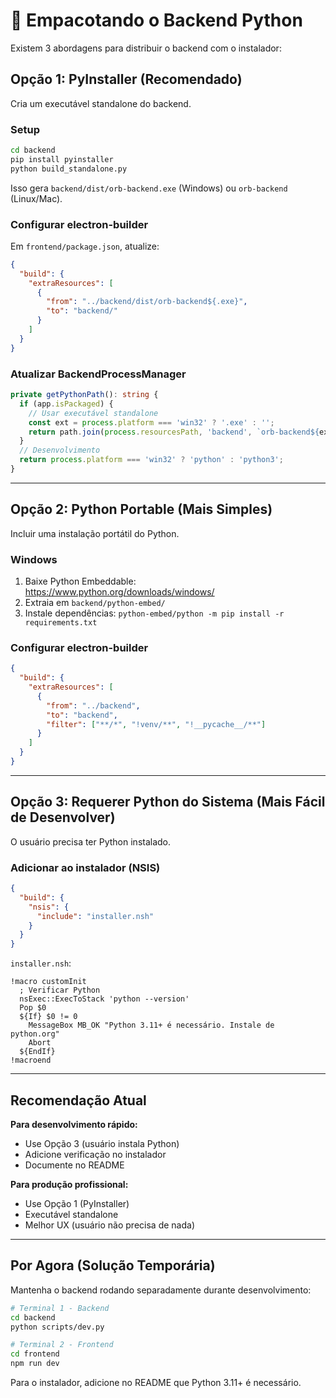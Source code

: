# 🐍 Empacotando o Backend Python

Existem 3 abordagens para distribuir o backend com o instalador:

## **Opção 1: PyInstaller (Recomendado)**

Cria um executável standalone do backend.

### Setup

```bash
cd backend
pip install pyinstaller
python build_standalone.py
```

Isso gera `backend/dist/orb-backend.exe` (Windows) ou `orb-backend` (Linux/Mac).

### Configurar electron-builder

Em `frontend/package.json`, atualize:

```json
{
  "build": {
    "extraResources": [
      {
        "from": "../backend/dist/orb-backend${.exe}",
        "to": "backend/"
      }
    ]
  }
}
```

### Atualizar BackendProcessManager

```typescript
private getPythonPath(): string {
  if (app.isPackaged) {
    // Usar executável standalone
    const ext = process.platform === 'win32' ? '.exe' : '';
    return path.join(process.resourcesPath, 'backend', `orb-backend${ext}`);
  }
  // Desenvolvimento
  return process.platform === 'win32' ? 'python' : 'python3';
}
```

---

## **Opção 2: Python Portable (Mais Simples)**

Incluir uma instalação portátil do Python.

### Windows

1. Baixe Python Embeddable: https://www.python.org/downloads/windows/
2. Extraia em `backend/python-embed/`
3. Instale dependências: `python-embed/python -m pip install -r requirements.txt`

### Configurar electron-builder

```json
{
  "build": {
    "extraResources": [
      {
        "from": "../backend",
        "to": "backend",
        "filter": ["**/*", "!venv/**", "!__pycache__/**"]
      }
    ]
  }
}
```

---

## **Opção 3: Requerer Python do Sistema (Mais Fácil de Desenvolver)**

O usuário precisa ter Python instalado.

### Adicionar ao instalador (NSIS)

```json
{
  "build": {
    "nsis": {
      "include": "installer.nsh"
    }
  }
}
```

`installer.nsh`:
```nsis
!macro customInit
  ; Verificar Python
  nsExec::ExecToStack 'python --version'
  Pop $0
  ${If} $0 != 0
    MessageBox MB_OK "Python 3.11+ é necessário. Instale de python.org"
    Abort
  ${EndIf}
!macroend
```

---

## **Recomendação Atual**

**Para desenvolvimento rápido:**
- Use Opção 3 (usuário instala Python)
- Adicione verificação no instalador
- Documente no README

**Para produção profissional:**
- Use Opção 1 (PyInstaller)
- Executável standalone
- Melhor UX (usuário não precisa de nada)

---

## **Por Agora (Solução Temporária)**

Mantenha o backend rodando separadamente durante desenvolvimento:

```bash
# Terminal 1 - Backend
cd backend
python scripts/dev.py

# Terminal 2 - Frontend
cd frontend
npm run dev
```

Para o instalador, adicione no README que Python 3.11+ é necessário.

